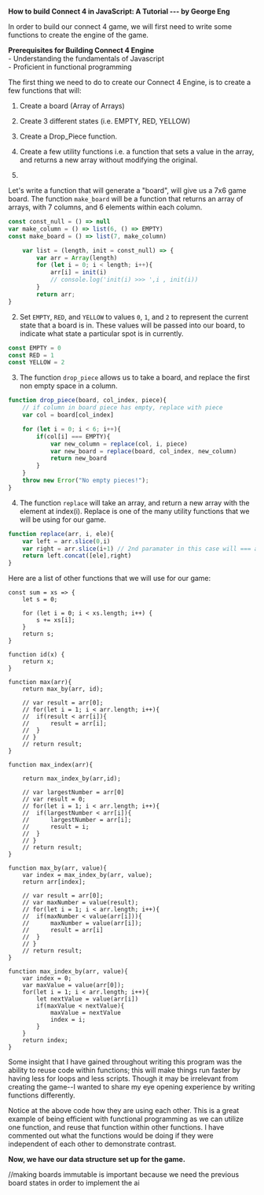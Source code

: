 **How to build Connect 4 in JavaScript: A Tutorial --- by George Eng**

In order to build our connect 4 game, we will first need to write some functions to create the engine of the game. 

**Prerequisites for Building Connect 4 Engine**  
	- Understanding the fundamentals of Javascript  
	- Proficient in functional programming  

The first thing we need to do to create our Connect 4 Engine, is to create a few functions that will:  
1. Create a board (Array of Arrays)  
2. Create 3 different states (i.e. EMPTY, RED, YELLOW)  
3. Create a Drop_Piece function.  
4. Create a few utility functions i.e. a function that sets a value in the array, and returns a new array without modifying the original.  



1. 
Let's write a function that will generate a "board", will give us a 7x6 game board.
The function `make_board` will be a function that returns an array of arrays, with 7 columns, and 6 elements within each column.

```js
const const_null = () => null
var make_column = () => list(6, () => EMPTY)
const make_board = () => list(7, make_column)

	var list = (length, init = const_null) => {
		var arr = Array(length)
		for (let i = 0; i < length; i++){
			arr[i] = init(i)
			// console.log('init(i) >>> ',i , init(i))
		}
		return arr;
}
```

2. Set `EMPTY`, `RED`, and `YELLOW` to values `0`, `1`, and `2` to represent the current state that a board is in. These values will be passed into our board, to indicate what state a particular spot is in currently.

```js
const EMPTY = 0
const RED = 1
const YELLOW = 2
```


3. The function `drop_piece` allows us to take a board, and replace the first non empty space in a column.

```js
function drop_piece(board, col_index, piece){
	// if column in board piece has empty, replace with piece
	var col = board[col_index]

	for (let i = 0; i < 6; i++){
		if(col[i] === EMPTY){
			var new_column = replace(col, i, piece)
			var new_board = replace(board, col_index, new_column)
			return new_board
		}
	}
	throw new Error("No empty pieces!");
}
```
4. The function `replace` will take an array, and return a new array with the element at index(i). Replace is one of the many utility functions that we will be using for our game.

```js
function replace(arr, i, ele){
	var left = arr.slice(0,i)
	var right = arr.slice(i+1) // 2nd paramater in this case will === arr.length
	return left.concat([ele],right)
}
```

Here are a list of other functions that we will use for our game:


```
const sum = xs => {
	let s = 0;

	for (let i = 0; i < xs.length; i++) {
		s += xs[i];
	}
	return s;
}

function id(x) {
	return x;
}

function max(arr){
	return max_by(arr, id);

	// var result = arr[0];
	// for(let i = 1; i < arr.length; i++){
	// 	if(result < arr[i]){
	// 		result = arr[i];
	// 	}
	// }
	// return result;
}

function max_index(arr){

	return max_index_by(arr,id);

	// var largestNumber = arr[0]
	// var result = 0;
	// for(let i = 1; i < arr.length; i++){
	// 	if(largestNumber < arr[i]){	
	// 		largestNumber = arr[i];
	// 		result = i;
	// 	}
	// }
	// return result;
}

function max_by(arr, value){
	var index = max_index_by(arr, value);
	return arr[index];

	// var result = arr[0];
	// var maxNumber = value(result);
	// for(let i = 1; i < arr.length; i++){
	// 	if(maxNumber < value(arr[i])){
	// 		maxNumber = value(arr[i]);
	// 		result = arr[i]
	// 	}
	// }
	// return result;
}

function max_index_by(arr, value){
	var index = 0;
	var maxValue = value(arr[0]);
	for(let i = 1; i < arr.length; i++){
		let nextValue = value(arr[i])
		if(maxValue < nextValue){
			maxValue = nextValue
			index = i;
		}
	}
	return index;
}
```
Some insight that I have gained throughout writing this program was the ability to reuse code within functions; this will make things run faster by having less for loops and less scripts. Though it may be irrelevant from creating the game--I wanted to share my eye opening experience by writing functions differently.

Notice at the above code how they are using each other. This is a great example of being efficient with functional programming as we can utilize one function, and reuse that function within other functions. I have commented out what the functions would be doing if they were independent of each other to demonstrate contrast.

**Now, we have our data structure set up for the game.**












//making boards immutable is important because we need the previous board states in order to implement the ai